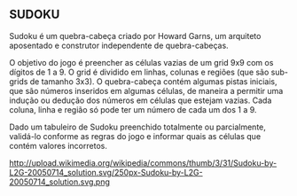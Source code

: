## SUDOKU

Sudoku é um quebra-cabeça criado por Howard Garns, um arquiteto aposentado e construtor independente de quebra-cabeças.

O objetivo do jogo é preencher as células vazias de um grid 9x9 com os dígitos de 1 a 9. O grid é dividido em linhas, colunas e regiões (que são sub-grids de tamanho 3x3). O quebra-cabeça contém algumas pistas iniciais, que são números inseridos em algumas células, de maneira a permitir uma indução ou dedução dos números em células que estejam vazias. Cada coluna, linha e região só pode ter um número de cada um dos 1 a 9.

Dado um tabuleiro de Sudoku preenchido totalmente ou parcialmente, validá-lo conforme as regras do jogo e informar quais as células que contém valores incorretos.


http://upload.wikimedia.org/wikipedia/commons/thumb/3/31/Sudoku-by-L2G-20050714_solution.svg/250px-Sudoku-by-L2G-20050714_solution.svg.png
